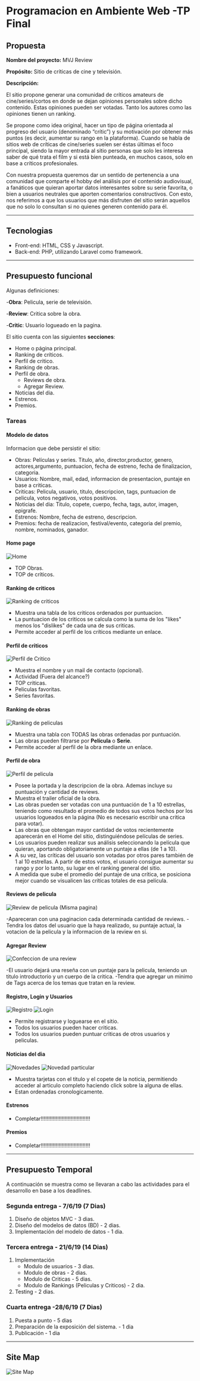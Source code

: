 ﻿# Programacion en Ambiente Web -TP Final

## Propuesta

**Nombre del proyecto:**   MVJ Review

**Propósito:**    Sitio de críticas de cine y televisión.

**Descripción:**

El sitio propone generar una comunidad de críticos amateurs de cine/series/cortos en donde se dejan opiniones personales sobre dicho contenido. Estas opiniones pueden ser votadas. Tanto los autores como las opiniones tienen un ranking.

Se propone como idea original, hacer un tipo de página orientada al progreso del usuario (denominado “crític”) y su motivación por obtener más puntos (es decir, aumentar su rango en la plataforma).
Cuando se habla de sitios web de críticas de cine/series suelen ser éstas últimas el foco principal, siendo la mayor entrada al sitio personas que solo les interesa saber de qué trata el film y si está bien punteada, en muchos casos, solo en base a críticos profesionales.

Con nuestra propuesta queremos dar un sentido de pertenencia a una comunidad que comparte el hobby del análisis por el contenido audiovisual, a fanáticos que quieran aportar datos interesantes sobre su serie favorita, o bien a usuarios neutrales que aporten comentarios constructivos. Con esto, nos referimos a que los usuarios que más disfruten del sitio serán aquellos que no solo lo consultan si no quienes generen contenido para él.

---

## Tecnologias

- Front-end: HTML, CSS y Javascript.
- Back-end: PHP, utilizando Laravel como framework.

---

## Presupuesto funcional

Algunas definiciones:

-**Obra**: Pelicula, serie de televisión.

-**Review**: Critica sobre la obra.

-**Critic**: Usuario logueado en la pagina.

El sitio cuenta con las siguientes **secciones**:

- Home o página principal.
- Ranking de críticos.
- Perfil de critico.
- Ranking de obras.
- Perfil de obra.
  - Reviews de obra.
  - Agregar Review.
- Noticias del dia.
- Estrenos.
- Premios.

### Tareas

#### Modelo de datos

Informacion que debe persistir el sitio:

- Obras: Películas y series. Titulo, año, director,productor, genero, actores,argumento, puntuacion, fecha de estreno, fecha de finalizacion, categoria.
- Usuarios: Nombre, mail, edad, informacion de presentacion, puntaje en base a criticas.
- Criticas: Pelicula, usuario, titulo, descripcion, tags, puntuacion de pelicula, votos negativos, votos positivos.
- Noticias del dia: Titulo, copete, cuerpo, fecha, tags, autor, imagen, epigrafe.
- Estrenos: Nombre, fecha de estreno, descripcion.
- Premios:  fecha de realizacion, festival/evento, categoria del premio, nombre, nominados, ganador.

#### Home page

![Home](/res/doc/HomePage.png)

- TOP Obras.
- TOP de críticos.

#### Ranking de criticos

![Ranking de criticos](/res/doc/RankingCriticos.png)

- Muestra una tabla de los criticos ordenados por puntuacion.
- La puntuacion de los criticos se calcula como la suma de los "likes" menos los "dislikes" de cada una de sus criticas.
- Permite acceder al perfil de los críticos mediante un enlace.

#### Perfil de criticos

![Perfil de Critico](/res/doc/PerfilCritico.png)

- Muestra el nombre y un mail de contacto (opcional).
- Actividad (Fuera del alcance?)
- TOP criticas.
- Peliculas favoritas.
- Series favoritas.

#### Ranking de obras

![Ranking de peliculas](/res/doc/RankingPeliculas.png)

- Muestra una tabla con TODAS las obras ordenadas por puntuación.
- Las obras pueden filtrarse por **Película** o **Serie**.
- Permite acceder al perfil de la obra mediante un enlace.

#### Perfil de obra

![Perfil de pelicula](/res/doc/PerfilPelicula.png)

- Posee la portada y la descripcion de la obra. Ademas incluye su puntuación y cantidad de reviews.
- Muestra el trailer oficial de la obra.
- Las obras pueden ser votadas con una puntuación de 1 a 10 estrellas, teniendo como resultado el promedio de todos sus votos hechos por los usuarios logueados en la página (No es necesario escribir una critica para votar).
- Las obras que obtengan mayor cantidad de votos recientemente aparecerán en el Home del sitio, distinguiéndose películas de series.
- Los usuarios pueden realizar sus análisis seleccionando la película que quieran, aportando obligatoriamente un puntaje a ellas (de 1 a 10).
- A su vez, las críticas del usuario son votadas por otros pares también de 1 al 10 estrellas. A partir de estos votos, el usuario consigue aumentar su rango y por lo tanto, su lugar en el ranking general del sitio.
- A medida que sube el promedio del puntaje de una crítica, se posiciona mejor cuando se visualicen las críticas totales de esa película.

#### Reviews de pelicula

![Review de pelicula (Misma pagina)](/res/doc/ReviewsPelicula.png)

-Apareceran con una paginacion cada determinada cantidad de reviews.
-Tendra los datos del usuario que la haya realizado, su puntaje actual, la votacion de la pelicula y la informacion de la review en si.

#### Agregar Review

![Confeccion de una review](/res/doc/AgregarReview.png)

-El usuario dejará una reseña con un puntaje para la pelicula, teniendo un titulo introductorio y un cuerpo de la critica.
-Tendra que agregar un minimo de Tags acerca de los temas que tratan en la review.

#### Registro, Login y Usuarios

![Registro](/res/doc/Registro.png)
![Login](/res/doc/Login.png)

- Permite registrarse y loguearse en el sitio.
- Todos los usuarios pueden hacer criticas.
- Todos los usuarios pueden puntuar criticas de otros usuarios y peliculas.

#### Noticias del dia

![Novedades](/res/doc/NoticiaDelDia.png)
![Novedad particular](/res/doc/NoticiaParticular.png)

- Muestra tarjetas con el titulo y el copete de la noticia, permitiendo acceder al articulo completo haciendo click sobre la alguna de ellas.
- Estan ordenadas cronologicamente.

#### Estrenos

- Completar!!!!!!!!!!!!!!!!!!!!!!!!!!!!!!!!!

#### Premios

- Completar!!!!!!!!!!!!!!!!!!!!!!!!!!!!!!!!!

---

## Presupuesto Temporal

A continuación se muestra como se llevaran a cabo las actividades para el desarrollo en base a los deadlines.

### Segunda entrega - 7/6/19 (7 Dias)

1. Diseño de objetos MVC - 3 dias.
2. Diseño del modelos de datos (BD) - 2 dias.
3. Implementación del modelo de datos - 1 dia.

### Tercera entrega - 21/6/19 (14 Dias)

1. Implementación
    - Modulo de usuarios - 3 dias.
    - Modulo de obras - 2 dias.
    - Modulo de Criticas - 5 dias.
    - Modulo de Rankings (Peliculas y Criticos) - 2 dia.
2. Testing - 2 dias.

### Cuarta entrega -28/6/19 (7 Dias)

1. Puesta a punto - 5 dias
2. Preparación de la exposición del sistema. - 1 dia
3. Publicación - 1 dia

---

## Site Map

![Site Map](/res/doc/SiteMap.png)
